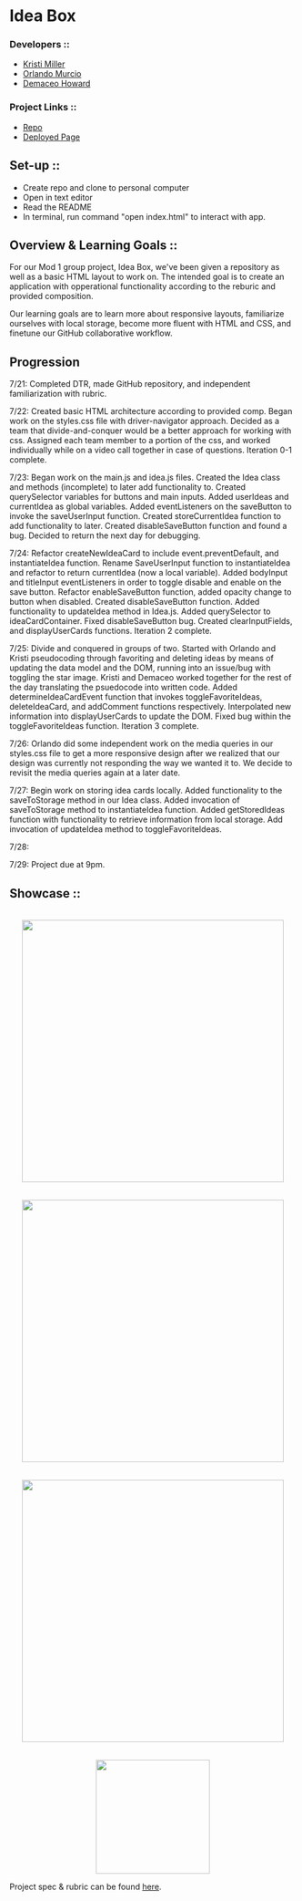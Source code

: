# Idea Box
### Developers ::
- [Kristi Miller](https://github.com/Kristiannmiller)
- [Orlando Murcio](https://github.com/Atos20)
- [Demaceo Howard](https://github.com/Hdemaceo)

### Project Links ::
- [Repo](https://github.com/Hdemaceo/ideabox-boilerplate)
- [Deployed Page](https://hdemaceo.github.io/ideabox-boilerplate/)

## Set-up ::
- Create repo and clone to personal computer
- Open in text editor
- Read the README
- In terminal, run command "open index.html" to interact with app.

## Overview & Learning Goals ::
For our Mod 1 group project, Idea Box, we've been given a repository as well as a basic HTML layout to work on. The intended goal is to create an application with opperational functionality according to the reburic and provided composition.

Our learning goals are to learn more about responsive layouts, familiarize ourselves with local storage, become more fluent with HTML and CSS, and finetune our GitHub collaborative workflow.


## Progression
7/21: Completed DTR, made GitHub repository, and independent familiarization with rubric.

7/22: Created basic HTML architecture according to provided comp. Began work on the styles.css file with driver-navigator approach. Decided as a team that divide-and-conquer would be a better approach for working with css. Assigned each team member to a portion of the css, and worked individually while on a video call together in case of questions. Iteration 0-1 complete.

7/23: Began work on the main.js and idea.js files. Created the Idea class and methods (incomplete) to later add functionality to. Created querySelector variables for buttons and main inputs. Added userIdeas and currentIdea as global variables. Added eventListeners on the saveButton to invoke the saveUserInput function. Created storeCurrentIdea function to add functionality to later. Created disableSaveButton function and found a bug. Decided to return the next day for debugging.

7/24: Refactor createNewIdeaCard to include event.preventDefault, and  instantiateIdea function. Rename SaveUserInput function to instantiateIdea and refactor to return currentIdea (now a local variable). Added bodyInput and titleInput eventListeners in order to toggle disable and enable on the save button. Refactor enableSaveButton function, added opacity change to button when disabled. Created disableSaveButton function. Added functionality to updateIdea method in Idea.js. Added querySelector to ideaCardContainer. Fixed disableSaveButton bug. Created clearInputFields, and displayUserCards functions. Iteration 2 complete.

7/25: Divide and conquered in groups of two. Started with Orlando and Kristi pseudocoding through favoriting and deleting ideas by means of updating the data model and the DOM, running into an issue/bug with toggling the star image. Kristi and Demaceo worked together for the rest of the day translating the psuedocode into written code. Added determineIdeaCardEvent function that invokes toggleFavoriteIdeas, deleteIdeaCard, and addComment functions respectively. Interpolated new information into displayUserCards to update the DOM. Fixed bug within the toggleFavoriteIdeas function. Iteration 3 complete.

7/26: Orlando did some independent work on the media queries in our styles.css file to get a more responsive design after we realized that our design was currently not responding the way we wanted it to. We decide to revisit the media queries again at a later date.

7/27: Begin work on storing idea cards locally. Added functionality to the saveToStorage method in our Idea class. Added invocation of saveToStorage method to instantiateIdea function. Added getStoredIdeas function with functionality to retrieve information from local storage. Add invocation of updateIdea method to toggleFavoriteIdeas.

7/28:

7/29: Project due at 9pm.

## Showcase ::
<p align="center"> </br>
  <img width="460" height="auto" src=" " alt=" ">
</p>
<p align="center"> </br>
  <img width="460" height="auto" src=" " alt=" ">
</p>
<p align="center"> </br>
  <img width="460" height="auto" src=" " alt=" ">
</p>
<p align="center"></br>
  <img width="200" height="auto" src=" " alt=" ">
</p>

Project spec & rubric can be found [here](https://github.com/turingschool-examples/ideabox-boilerplate).
